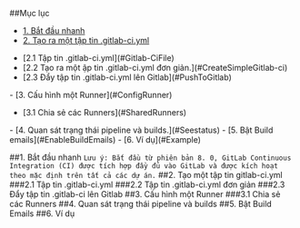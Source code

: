 ##Mục lục
- [1. Bắt đầu nhanh](#Quickstart)
- [2. Tạo ra một tập tin .gitlab-ci.yml](#CreateGitlab-ci)
<ul>
<li>[2.1 Tập tin .gitlab-ci.yml](#Gitlab-CiFile)</li>
<li>[2.2 Tạo ra một ập tin .gitlab-ci.yml đơn giản.](#CreateSimpleGitlab-ci)</li>
<li>[2.3 Đẩy tập tin .gitlab-ci.yml lên Gitlab](#PushToGitlab)</li>
</ul>
- [3. Cấu hình một Runner](#ConfigRunner)
<ul>
<li>[3.1 Chia sẻ các Runners](#SharedRunners)</li>
</ul>
- [4. Quan sát trạng thái pipeline và builds.](#Seestatus)
- [5. Bật Build emails](#EnableBuildEmails)
- [6. Ví dụ](#Example)

<a name="QuickStart"></a>
##1. Bắt đầu nhanh
`
Lưu ý: Bắt đầu từ phiên bản 8. 0, GitLab Continuous Integration (CI) được tích hợp đầy đủ vào GitLab và được kích hoạt theo mặc định trên tất cả các dự án.
`
<a name="CreateGitlab-ci">
##2. Tạo một tập tin gitlab-ci.yml
<a name="Gitlab-CiFile"></a>
###2.1 Tập tin .gitlab-ci.yml
<a name="CreateSimpleGitlab-ci"></a>
###2.2 Tập tin .gitlab-ci.yml đơn giản
<a name="PushToGitlab"></a>
###2.3 Đẩy tập tin .gitlab-ci lên Gitlab
<a name="ConfigRunner"></a>
##3. Cấu hình một Runner
<a name="SharedRunners"></a>
###3.1 Chia sẻ các  Runners
<a name="Seestatus"></a>
##4. Quan sát trạng thái pipeline và builds
<a name="EnableBuildEmails"></a>
##5. Bật Build Emails
<a name="Example"></a>
##6. Ví dụ
